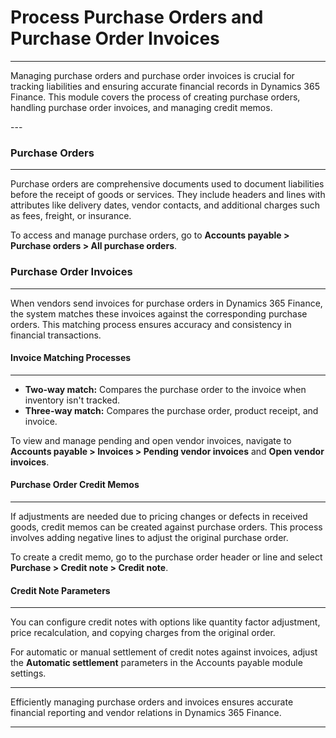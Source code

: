 # Process Purchase Orders and Purchase Order Invoices
---
<div class="customized-intro-container" id="introduction">
    <p>Managing purchase orders and purchase order invoices is crucial for tracking liabilities and ensuring accurate financial records in Dynamics 365 Finance. This module covers the process of creating purchase orders, handling purchase order invoices, and managing credit memos.</p>
</div>
---

### Purchase Orders
---

Purchase orders are comprehensive documents used to document liabilities before the receipt of goods or services. They include headers and lines with attributes like delivery dates, vendor contacts, and additional charges such as fees, freight, or insurance.

To access and manage purchase orders, go to **Accounts payable > Purchase orders > All purchase orders**.

### Purchase Order Invoices
---

When vendors send invoices for purchase orders in Dynamics 365 Finance, the system matches these invoices against the corresponding purchase orders. This matching process ensures accuracy and consistency in financial transactions.

#### Invoice Matching Processes
---

- **Two-way match:** Compares the purchase order to the invoice when inventory isn't tracked.
- **Three-way match:** Compares the purchase order, product receipt, and invoice.

To view and manage pending and open vendor invoices, navigate to **Accounts payable > Invoices > Pending vendor invoices** and **Open vendor invoices**.


#### Purchase Order Credit Memos
---

If adjustments are needed due to pricing changes or defects in received goods, credit memos can be created against purchase orders. This process involves adding negative lines to adjust the original purchase order.

To create a credit memo, go to the purchase order header or line and select **Purchase > Credit note > Credit note**.

#### Credit Note Parameters
---

You can configure credit notes with options like quantity factor adjustment, price recalculation, and copying charges from the original order.

For automatic or manual settlement of credit notes against invoices, adjust the **Automatic settlement** parameters in the Accounts payable module settings.

---

Efficiently managing purchase orders and invoices ensures accurate financial reporting and vendor relations in Dynamics 365 Finance.

---
